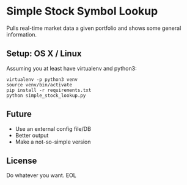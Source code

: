 Simple Stock Symbol Lookup
===
Pulls real-time market data a given portfolio and shows some general information.


Setup: OS X / Linux
---
Assuming you at least have virtualenv and python3:

    virtualenv -p python3 venv
    source venv/bin/activate
    pip install -r requirements.txt
    python simple_stock_lookup.py


Future
---
* Use an external config file/DB
* Better output
* Make a not-so-simple version


License
---
Do whatever you want. EOL
